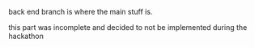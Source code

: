 back end branch is where the main stuff is.

this part was incomplete and decided to not be implemented during the hackathon
